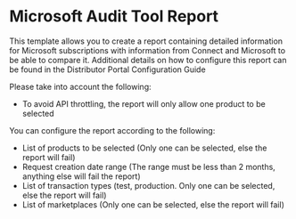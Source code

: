 # Microsoft Audit Tool Report

This template allows you to create a report containing detailed information for Microsoft subscriptions with information from Connect and Microsoft to be able to compare it. 
Additional details on how to configure this report can be found in the Distributor Portal Configuration Guide

Please take into account the following:
- To avoid API throttling, the report will only allow one product to be selected

You can configure the report according to the following:
- List of products to be selected (Only one can be selected, else the report will fail)
- Request creation date range (The range must be less than 2 months, anything else will fail the report)
- List of transaction types (test, production. Only one can be selected, else the report will fail)
- List of marketplaces (Only one can be selected, else the report will fail)